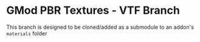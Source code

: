# GMod PBR Textures - VTF Branch
This branch is designed to be cloned/added as a submodule to an addon's `materials` folder
